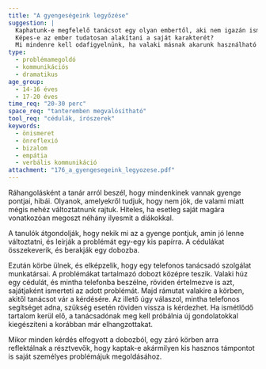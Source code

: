 ```yaml
---
title: "A gyengeségeink legyőzése"
suggestion: | 
  Kaphatunk-e megfelelő tanácsot egy olyan embertől, aki nem igazán ismer minket?
  Képes-e az ember tudatosan alakítani a saját karakterét? 
  Mi mindenre kell odafigyelnünk, ha valaki másnak akarunk használható tanácsot adni?
type:
  - problémamegoldó
  - kommunikációs
  - dramatikus
age_group:
  - 14-16 éves
  - 17-20 éves
time_req: "20-30 perc"
space_req: "tanteremben megvalósítható"
tool_req: "cédulák, írószerek"
keywords: 
  - önismeret
  - önreflexió
  - bizalom
  - empátia
  - verbális kommunikáció
attachment: "176_a_gyengesegeink_legyozese.pdf"
---
```


Ráhangolásként a tanár arról beszél, hogy mindenkinek vannak gyenge pontjai, hibái. Olyanok, amelyekről tudjuk, hogy nem jók, de valami miatt mégis nehéz változtatnunk rajtuk. Hiteles, ha esetleg saját magára vonatkozóan megoszt néhány ilyesmit a diákokkal.

A tanulók átgondolják, hogy nekik mi az a gyenge pontjuk, amin jó lenne változtatni, és leírják a problémát egy-egy kis papírra. A cédulákat összekeverik, és berakják egy dobozba.

Ezután körbe ülnek, és elképzelik, hogy egy telefonos tanácsadó szolgálat munkatársai. A problémákat tartalmazó dobozt középre teszik. Valaki húz egy cédulát, és mintha telefonba beszélne, röviden értelmezve is azt, sajátjaként ismerteti az adott problémát. Majd rámutat valakire a körben, akitől tanácsot vár a kérdésére. Az illető úgy válaszol, mintha telefonos segítséget adna, szükség esetén röviden vissza is kérdezhet. Ha ismétlődő tartalom kerül elő, a tanácsadónak meg kell próbálnia új gondolatokkal kiegészíteni a korábban már elhangzottakat.

Mikor minden kérdés elfogyott a dobozból, egy záró körben arra reflektálnak a résztvevők, hogy kaptak-e akármilyen kis hasznos támpontot is saját személyes problémájuk megoldásához.
  
  
